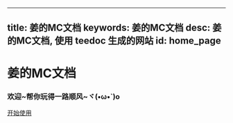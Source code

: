 
---
title: 姜的MC文档
keywords: 姜的MC文档
desc: 姜的MC文档, 使用 teedoc 生成的网站
id: home_page
---




<div>
    <h1><span>姜的MC文档</span></h1>
    <h3>欢迎~帮你玩得一路顺风~ヾ(•ω•`)o</h3>
</div>
<div id="big_btn_wrapper">
    <div class="big_btn">
        <a href="/get_started/zh/">开始使用</a>
    </div>
</div>

